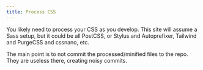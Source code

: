 ```yaml
---
title: Process CSS
---
```


You likely need to process your CSS as you develop. This site will assume a Sass setup, but it could be all PostCSS, or Stylus and Autoprefixer, Tailwind and PurgeCSS and cssnano, etc.

The main point is to not commit the processed/minified files to the repo. They are useless there, creating noisy commits.
